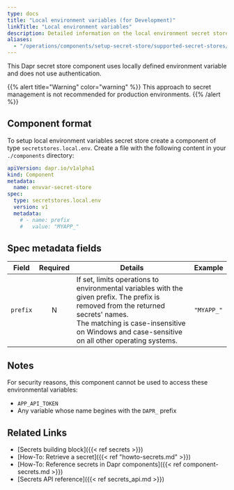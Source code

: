 ```yaml
---
type: docs
title: "Local environment variables (for Development)"
linkTitle: "Local environment variables"
description: Detailed information on the local environment secret store component
aliases:
  - "/operations/components/setup-secret-store/supported-secret-stores/envvar-secret-store/"
---
```


This Dapr secret store component uses locally defined environment variable and does not use authentication.

{{% alert title="Warning" color="warning" %}}
This approach to secret management is not recommended for production environments.
{{% /alert %}}

## Component format

To setup local environment variables secret store create a component of type `secretstores.local.env`. Create a file with the following content in your `./components` directory:

```yaml
apiVersion: dapr.io/v1alpha1
kind: Component
metadata:
  name: envvar-secret-store
spec:
  type: secretstores.local.env
  version: v1
  metadata:
    # - name: prefix
    #   value: "MYAPP_"
```

## Spec metadata fields

| Field | Required | Details | Example |
|-------|:--------:|---------|---------|
| `prefix` | N  | If set, limits operations to environmental variables with the given prefix. The prefix is removed from the returned secrets' names.<br>The matching is case-insensitive on Windows and case-sensitive on all other operating systems. | `"MYAPP_"`

## Notes

For security reasons, this component cannot be used to access these environmental variables:

- `APP_API_TOKEN`
- Any variable whose name begines with the `DAPR_` prefix

## Related Links
- [Secrets building block]({{< ref secrets >}})
- [How-To: Retrieve a secret]({{< ref "howto-secrets.md" >}})
- [How-To: Reference secrets in Dapr components]({{< ref component-secrets.md >}})
- [Secrets API reference]({{< ref secrets_api.md >}})